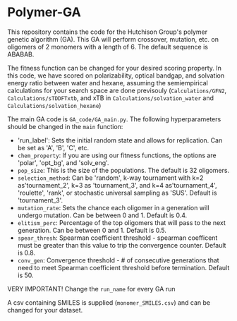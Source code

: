 # Polymer-GA

This repository contains the code for the Hutchison Group's polymer genetic algorithm (GA). This GA will perform crossover, mutation, etc. on oligomers of 2 monomers with a length of 6. The default sequence is ABABAB. 

The fitness function can be changed for your desired scoring property. In this code, we have scored on polarizability, optical bandgap, and solvation energy ratio between water and hexane, assuming the semiempirical calculations for your search space are done previsouly (`Calculations/GFN2`, `Calculations/sTDDFTxtb`, and xTB in `Calculations/solvation_water` and `Calculations/solvation_hexane`)

The main GA code is `GA_code/GA_main.py`. The following hyperparameters should be changed in the `main` function:

- 'run_label': Sets the initial random state and allows for replication. Can be set as 'A', 'B', 'C', etc.
- `chem_property`: If you are using our fitness functions, the options are 'polar', 'opt_bg', and 'solv_eng'.
- `pop_size`: This is the size of the populations. The default is 32 oligomers.
- `selection_method`: Can be 'random', k-way tournament with k=2 as'tournament_2', k=3 as 'tournament_3', and k=4 as'tournament_4', 'roulette', 'rank', or stochastic universal sampling as 'SUS'. Default is 'tournament_3'.
- `mutation_rate`: Sets the chance each oligomer in a generation will undergo mutation. Can be between 0 and 1. Default is 0.4.
- `elitism_perc`: Percentage of the top oligomers that will pass to the next generation. Can be between 0 and 1. Default is 0.5.
- `spear_thresh`: Spearman coefficient threshold - spearman coefficent must be greater than this value to trip the convergence counter. Default is 0.8.
- `conv_gen`: Convergence threshold - # of consecutive generations that need to meet Spearman coefficient threshold before termination. Default is 50.

VERY IMPORTANT! Change the `run_name` for every GA run


A csv containing SMILES is supplied (`monomer_SMILES.csv`) and can be changed for your dataset.

